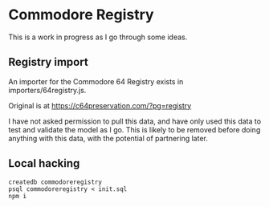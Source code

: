 # Commodore Registry

This is a work in progress as I go through some ideas.

## Registry import

An importer for the Commodore 64 Registry exists in importers/64registry.js.

Original is at https://c64preservation.com/?pg=registry

I have not asked permission to pull this data, and have only used this data to
test and validate the model as I go. This is likely to be removed before doing
anything with this data, with the potential of partnering later.


## Local hacking

```
createdb commodoreregistry
psql commodoreregistry < init.sql
npm i
```
